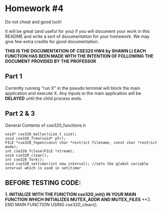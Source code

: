 # Homework #4
Do not cheat and good luck!

It will be great (and useful for you) if you will document your work in this README and write a sort of documentation for your homework. We may give few extra credits for good documentation.

**THIS IS THE DOCUMENTATION OF CSE320 HW4 by SHAWN LI**
**EACH FUNCTION HAS BEEN MADE WITH THE INTENTION OF FOLLOWING THE DOCUMENT PROVIDED BY THE PROFESSOR**

## Part 1 ##
Currently running "run X" in the pseudo terminal will block the main application and execute X. Any inputs to the main application will be **DELAYED** until the child process ends.

## Part 2 & 3 ##
General Contents of cse320_functions.h

```
void* cse320_malloc(size_t size);
void cse320_free(void* ptr);
FILE *cse320_fopen(const char *restrict filename, const char *restrict mode);
int cse320_fclose(FILE *stream);
void cse320_clean();
int cse320_fork();
void cse320_settimer(int new_interval); //sets the global variable interval which is used in setitimer
```

## BEFORE TESTING CODE: ##
**1. INITIALIZE WITH THE FUNCTION cse320_init() IN YOUR MAIN FUNCTION WHICH INITIALIZES MUTEX_ADDR AND MUTEX_FILES**
**2. END MAIN FUNCTION USING cse320_clean();

